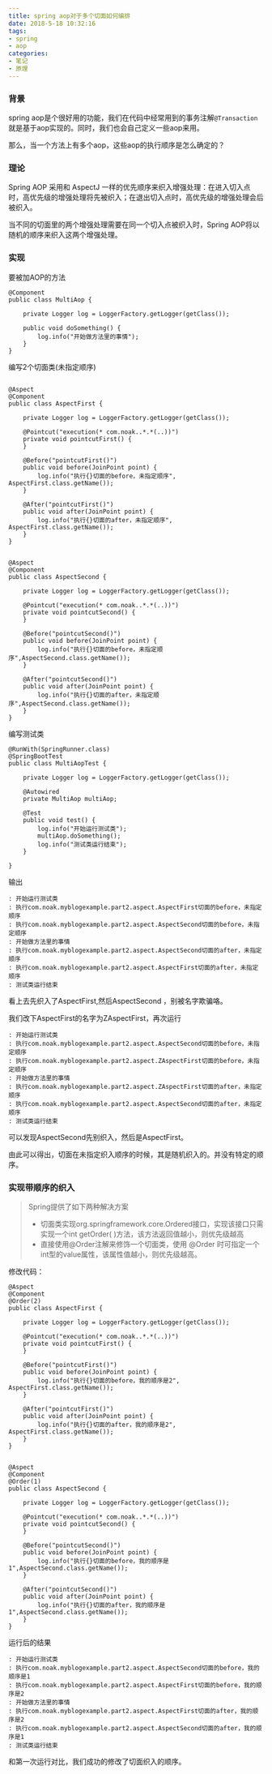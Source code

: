 ```yaml
---
title: spring aop对于多个切面如何编排
date: 2018-5-18 10:32:16
tags: 
- spring
- aop
categories:
- 笔记
- 原理
---
```


### 背景

spring aop是个很好用的功能，我们在代码中经常用到的事务注解`@Transaction`就是基于aop实现的。同时，我们也会自己定义一些aop来用。

那么，当一个方法上有多个aop，这些aop的执行顺序是怎么确定的？

### 理论
Spring AOP 采用和 AspectJ 一样的优先顺序来织入增强处理：在进入切入点时，高优先级的增强处理将先被织入；在退出切入点时，高优先级的增强处理会后被织入。

当不同的切面里的两个增强处理需要在同一个切入点被织入时，Spring AOP将以随机的顺序来织入这两个增强处理。

### 实现

要被加AOP的方法
```
@Component
public class MultiAop {

    private Logger log = LoggerFactory.getLogger(getClass());

    public void doSomething() {
        log.info("开始做方法里的事情");
    }
}
```
编写2个切面类(未指定顺序)
```

@Aspect
@Component
public class AspectFirst {

    private Logger log = LoggerFactory.getLogger(getClass());

    @Pointcut("execution(* com.noak..*.*(..))")
    private void pointcutFirst() {
    }

    @Before("pointcutFirst()")
    public void before(JoinPoint point) {
        log.info("执行{}切面的before，未指定顺序", AspectFirst.class.getName());
    }

    @After("pointcutFirst()")
    public void after(JoinPoint point) {
        log.info("执行{}切面的after，未指定顺序", AspectFirst.class.getName());
    }
}


@Aspect
@Component
public class AspectSecond {

    private Logger log = LoggerFactory.getLogger(getClass());

    @Pointcut("execution(* com.noak..*.*(..))")
    private void pointcutSecond() {
    }

    @Before("pointcutSecond()")
    public void before(JoinPoint point) {
        log.info("执行{}切面的before，未指定顺序",AspectSecond.class.getName());
    }

    @After("pointcutSecond()")
    public void after(JoinPoint point) {
        log.info("执行{}切面的after，未指定顺序",AspectSecond.class.getName());
    }
}
```
编写测试类
```
@RunWith(SpringRunner.class)
@SpringBootTest
public class MultiAopTest {

    private Logger log = LoggerFactory.getLogger(getClass());

    @Autowired
    private MultiAop multiAop;

    @Test
    public void test() {
        log.info("开始运行测试类");
        multiAop.doSomething();
        log.info("测试类运行结束");
    }

}
```

输出
```
: 开始运行测试类
: 执行com.noak.myblogexample.part2.aspect.AspectFirst切面的before，未指定顺序
: 执行com.noak.myblogexample.part2.aspect.AspectSecond切面的before，未指定顺序
: 开始做方法里的事情
: 执行com.noak.myblogexample.part2.aspect.AspectSecond切面的after，未指定顺序
: 执行com.noak.myblogexample.part2.aspect.AspectFirst切面的after，未指定顺序
: 测试类运行结束
```

看上去先织入了AspectFirst,然后AspectSecond ，别被名字欺骗咯。

我们改下AspectFirst的名字为ZAspectFirst，再次运行

```
: 开始运行测试类
: 执行com.noak.myblogexample.part2.aspect.AspectSecond切面的before，未指定顺序
: 执行com.noak.myblogexample.part2.aspect.ZAspectFirst切面的before，未指定顺序
: 开始做方法里的事情
: 执行com.noak.myblogexample.part2.aspect.ZAspectFirst切面的after，未指定顺序
: 执行com.noak.myblogexample.part2.aspect.AspectSecond切面的after，未指定顺序
: 测试类运行结束
```

可以发现AspectSecond先别织入，然后是AspectFirst。

由此可以得出，切面在未指定织入顺序的时候，其是随机织入的。并没有特定的顺序。

### 实现带顺序的织入

> Spring提供了如下两种解决方案
> - 切面类实现org.springframework.core.Ordered接口，实现该接口只需实现一个int getOrder( )方法，该方法返回值越小，则优先级越高
> - 直接使用@Order注解来修饰一个切面类，使用 @Order 时可指定一个int型的value属性，该属性值越小，则优先级越高。

修改代码：
```
@Aspect
@Component
@Order(2)
public class AspectFirst {

    private Logger log = LoggerFactory.getLogger(getClass());

    @Pointcut("execution(* com.noak..*.*(..))")
    private void pointcutFirst() {
    }

    @Before("pointcutFirst()")
    public void before(JoinPoint point) {
        log.info("执行{}切面的before，我的顺序是2", AspectFirst.class.getName());
    }

    @After("pointcutFirst()")
    public void after(JoinPoint point) {
        log.info("执行{}切面的after，我的顺序是2", AspectFirst.class.getName());
    }
}


@Aspect
@Component
@Order(1)
public class AspectSecond {

    private Logger log = LoggerFactory.getLogger(getClass());

    @Pointcut("execution(* com.noak..*.*(..))")
    private void pointcutSecond() {
    }

    @Before("pointcutSecond()")
    public void before(JoinPoint point) {
        log.info("执行{}切面的before，我的顺序是1",AspectSecond.class.getName());
    }

    @After("pointcutSecond()")
    public void after(JoinPoint point) {
        log.info("执行{}切面的after，我的顺序是1",AspectSecond.class.getName());
    }
}
```
运行后的结果
```
: 开始运行测试类
: 执行com.noak.myblogexample.part2.aspect.AspectSecond切面的before，我的顺序是1
: 执行com.noak.myblogexample.part2.aspect.AspectFirst切面的before，我的顺序是2
: 开始做方法里的事情
: 执行com.noak.myblogexample.part2.aspect.AspectFirst切面的after，我的顺序是2
: 执行com.noak.myblogexample.part2.aspect.AspectSecond切面的after，我的顺序是1
: 测试类运行结束
```

和第一次运行对比，我们成功的修改了切面织入的顺序。


